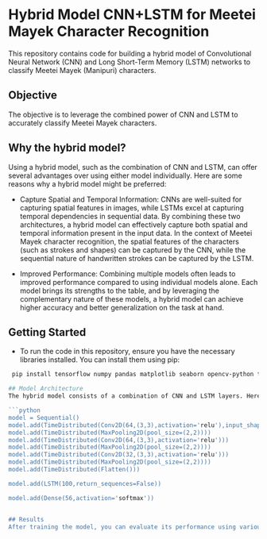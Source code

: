 # Hybrid Model CNN+LSTM for Meetei Mayek Character Recognition
This repository contains code for building a hybrid model of Convolutional Neural Network (CNN) and Long Short-Term Memory (LSTM) networks to classify Meetei Mayek (Manipuri) characters.

## Objective
The objective is to leverage the combined power of CNN and LSTM to accurately classify Meetei Mayek characters.

## Why the hybrid model? 
Using a hybrid model, such as the combination of CNN and LSTM, can offer several advantages over using either model individually. Here are some reasons why a hybrid model might be preferred:

- Capture Spatial and Temporal Information: CNNs are well-suited for capturing spatial features in images, while LSTMs excel at capturing temporal dependencies in sequential data. By combining these two architectures, a hybrid model can effectively capture both spatial and temporal information present in the input data. In the context of Meetei Mayek character recognition, the spatial features of the characters (such as strokes and shapes) can be captured by the CNN, while the sequential nature of handwritten strokes can be captured by the LSTM.

- Improved Performance: Combining multiple models often leads to improved performance compared to using individual models alone. Each model brings its strengths to the table, and by leveraging the complementary nature of these models, a hybrid model can achieve higher accuracy and better generalization on the task at hand.

## Getting Started
- To run the code in this repository, ensure you have the necessary libraries installed. You can install them using pip:

```bash
 pip install tensorflow numpy pandas matplotlib seaborn opencv-python tqdm

## Model Architecture
The hybrid model consists of a combination of CNN and LSTM layers. Here's a summary of the model architecture:

```python
model = Sequential()
model.add(TimeDistributed(Conv2D(64,(3,3),activation='relu'),input_shape=(1,30,30,3)))
model.add(TimeDistributed(MaxPooling2D(pool_size=(2,2))))
model.add(TimeDistributed(Conv2D(64,(3,3),activation='relu')))
model.add(TimeDistributed(MaxPooling2D(pool_size=(2,2))))
model.add(TimeDistributed(Conv2D(32,(3,3),activation='relu')))
model.add(TimeDistributed(MaxPooling2D(pool_size=(2,2))))
model.add(TimeDistributed(Flatten()))

model.add(LSTM(100,return_sequences=False))

model.add(Dense(56,activation='softmax'))


## Results
After training the model, you can evaluate its performance using various metrics such as accuracy, loss, and classification report.
